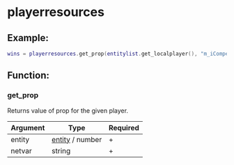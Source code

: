 # playerresources

## Example:

```lua
wins = playerresources.get_prop(entitylist.get_localplayer(), "m_iCompetitiveWins")
```

## Function:

### get_prop

Returns value of prop for the given player.

| Argument | Type                                     | Required |
| -------- | ---------------------------------------- | -------- |
| entity   | [entity](../../types/entity.md) / number | +        |
| netvar   | string                                   | +        |
